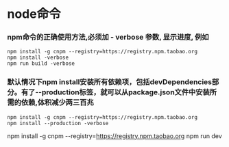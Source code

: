 # node命令

### npm命令的正确使用方法,必须加 - verbose 参数, 显示进度, 例如
```
npm install -g cnpm --registry=https://registry.npm.taobao.org
npm install -verbose
npm run build -verbose
```

### 默认情况下npm install安装所有依赖项，包括devDependencies部分。有了--production标签，就可以从package.json文件中安装所需的依赖,体积减少两三百兆
```
npm install -g cnpm --registry=https://registry.npm.taobao.org
npm install --production -verbose 
```

npm install -g cnpm --registry=https://registry.npm.taobao.org
npm run dev